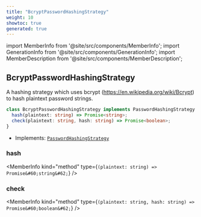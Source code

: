 ```yaml
---
title: "BcryptPasswordHashingStrategy"
weight: 10
showtoc: true
generated: true
---
```

<!-- This file was generated from the Vendure source. Do not modify. Instead, re-run the "docs:build" script -->
import MemberInfo from '@site/src/components/MemberInfo';
import GenerationInfo from '@site/src/components/GenerationInfo';
import MemberDescription from '@site/src/components/MemberDescription';


## BcryptPasswordHashingStrategy

<GenerationInfo sourceFile="packages/core/src/config/auth/bcrypt-password-hashing-strategy.ts" sourceLine="12" packageName="@vendure/core" since="1.3.0" />

A hashing strategy which uses bcrypt (https://en.wikipedia.org/wiki/Bcrypt) to hash plaintext password strings.

```ts title="Signature"
class BcryptPasswordHashingStrategy implements PasswordHashingStrategy {
  hash(plaintext: string) => Promise<string>;
  check(plaintext: string, hash: string) => Promise<boolean>;
}
```
* Implements: <code><a href='/reference/typescript-api/auth/password-hashing-strategy#passwordhashingstrategy'>PasswordHashingStrategy</a></code>



<div className="members-wrapper">

### hash

<MemberInfo kind="method" type={`(plaintext: string) => Promise&#60;string&#62;`}   />


### check

<MemberInfo kind="method" type={`(plaintext: string, hash: string) => Promise&#60;boolean&#62;`}   />




</div>
